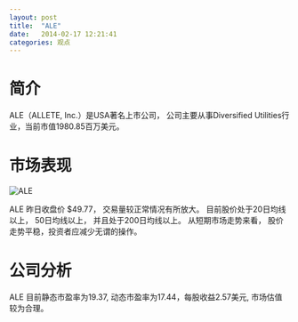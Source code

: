 ```yaml
---
layout: post
title:  "ALE"
date:   2014-02-17 12:21:41
categories: 观点
---
```


# 简介
ALE（ALLETE, Inc.）是USA著名上市公司，
公司主要从事Diversified Utilities行业，当前市值1980.85百万美元。

# 市场表现

![ALE](http://finviz.com/chart.ashx?t=ALE&ty=c&ta=1&p=d&s=l)

ALE 昨日收盘价 $49.77，
交易量较正常情况有所放大。
目前股价处于20日均线以上，
50日均线以上，
并且处于200日均线以上。
从短期市场走势来看，
股价走势平稳，投资者应减少无谓的操作。

# 公司分析
ALE 目前静态市盈率为19.37, 动态市盈率为17.44，每股收益2.57美元,
市场估值较为合理。
